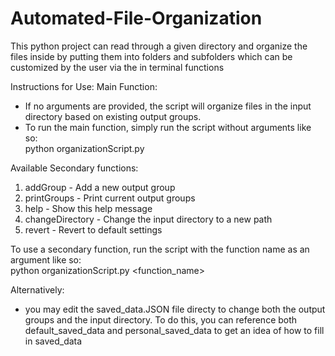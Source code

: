 # Automated-File-Organization

This python project can read through a given directory and organize the files inside
by putting them into folders and subfolders which can be customized by the user
via the in terminal functions 

Instructions for Use:
Main Function:
-  If no arguments are provided, the script will organize files
      in the input directory based on existing output groups.
-  To run the main function, simply run the script without arguments like so: <br />
      python organizationScript.py

Available Secondary functions: <br />
1. addGroup - Add a new output group
2. printGroups - Print current output groups
3. help - Show this help message
4. changeDirectory - Change the input directory to a new path
5. revert - Revert to default settings

To use a secondary function, run the script with the function name as an argument like so: <br />
python organizationScript.py <function_name>

Alternatively: <br />
-  you may edit the saved_data.JSON file directy to change both the output groups
      and the input directory. To do this, you can reference both default_saved_data
      and personal_saved_data to get an idea of how to fill in saved_data
